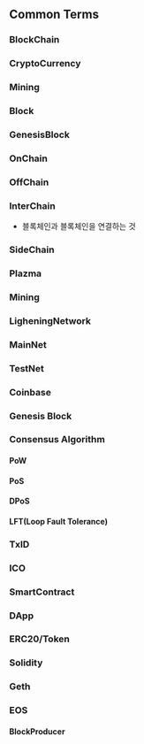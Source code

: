 ## Common Terms
### BlockChain
### CryptoCurrency
### Mining
### Block
### GenesisBlock
### OnChain
### OffChain
### InterChain
- 블록체인과 블록체인을 연결하는 것
### SideChain
### Plazma
### Mining
### LigheningNetwork
### MainNet
### TestNet
### Coinbase
### Genesis Block
### Consensus Algorithm
#### PoW
#### PoS
#### DPoS
#### LFT(Loop Fault Tolerance)
### TxID
### ICO
### SmartContract
### DApp
### ERC20/Token
### Solidity
### Geth
### EOS
#### BlockProducer
